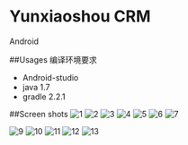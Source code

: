﻿#  Yunxiaoshou CRM
Android

##Usages
编译环境要求
* Android-studio 
* java 1.7
* gradle 2.2.1

##Screen shots
![1](https://github.com/CsterKuroi/android-trial/raw/master/pht/1.jpg "")
![2](https://github.com/CsterKuroi/android-trial/raw/master/pht/2.jpg "")
![3](https://github.com/CsterKuroi/android-trial/raw/master/pht/3.jpg "")
![4](https://github.com/CsterKuroi/android-trial/raw/master/pht/4.jpg "")
![5](https://github.com/CsterKuroi/android-trial/raw/master/pht/5.jpg "")
![6](https://github.com/CsterKuroi/android-trial/raw/master/pht/6.jpg "")
![7](https://github.com/CsterKuroi/android-trial/raw/master/pht/7.jpg "")

![9](https://github.com/CsterKuroi/android-trial/raw/master/pht/9.jpg "")
![10](https://github.com/CsterKuroi/android-trial/raw/master/pht/10.jpg "")
![11](https://github.com/CsterKuroi/android-trial/raw/master/pht/11.jpg "")
![12](https://github.com/CsterKuroi/android-trial/raw/master/pht/12.jpg "")
![13](https://github.com/CsterKuroi/android-trial/raw/master/pht/13.jpg "")
